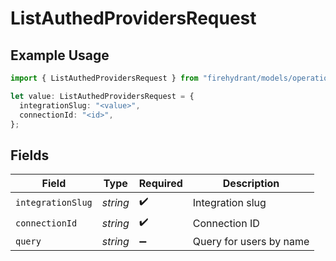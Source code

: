 # ListAuthedProvidersRequest

## Example Usage

```typescript
import { ListAuthedProvidersRequest } from "firehydrant/models/operations";

let value: ListAuthedProvidersRequest = {
  integrationSlug: "<value>",
  connectionId: "<id>",
};
```

## Fields

| Field                   | Type                    | Required                | Description             |
| ----------------------- | ----------------------- | ----------------------- | ----------------------- |
| `integrationSlug`       | *string*                | :heavy_check_mark:      | Integration slug        |
| `connectionId`          | *string*                | :heavy_check_mark:      | Connection ID           |
| `query`                 | *string*                | :heavy_minus_sign:      | Query for users by name |